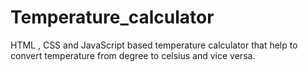 # Temperature_calculator
HTML , CSS and JavaScript based temperature calculator that help to convert temperature from degree to celsius and vice versa.
